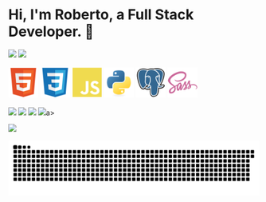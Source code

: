 <H1>Hi, I'm Roberto, a Full Stack Developer. 👋</H1>

<div>
	<img height="180em" src="https://github-readme-stats.vercel.app/api?username=robertofmarins&theme=midnight-purple">
	<img height="180em" src="https://github-readme-stats.vercel.app/api/top-langs/?username=robertofmarins&theme=midnight-purple&layout=compact&langs_count=10"/>
</div> 
<br>
<div>
	<img alt="HTML5" width="60" src="https://raw.githubusercontent.com/devicons/devicon/master/icons/html5/html5-original.svg">
	<img alt="CSS3" width="60" src="https://raw.githubusercontent.com/devicons/devicon/master/icons/css3/css3-original.svg">
	<img alt="javascript" width="60" src="https://raw.githubusercontent.com/devicons/devicon/master/icons/javascript/javascript-plain.svg">
	<img alt="python" width="60" src="https://github.com/devicons/devicon/blob/master/icons/python/python-original.svg">
	<img alt="postgresql" width="60" src="https://github.com/devicons/devicon/blob/master/icons/postgresql/postgresql-original.svg">
	<img alt="postgresql" width="60" src="https://github.com/devicons/devicon/blob/master/icons/sass/sass-original.svg">
</div>
<br>
<div> 
	<a href="https://instagram.com/betorfm" rel="external" target="_blank"><img src="https://img.shields.io/badge/-Instagram-%23E4405F?style=for-the-badge&logo=instagram&logoColor=white" target="_blank"></a>
  	<a href = "mailto:betorfm88@gmail.com" target="_blank"><img src="https://img.shields.io/badge/-Gmail-%23333?style=for-the-badge&logo=gmail&logoColor=white" target="_blank"></a>
 	<a href="https://www.linkedin.com/in/betorfm/?originalSubdomain=br" target="_blank"><img src="https://img.shields.io/badge/-LinkedIn-%230077B5?style=for-the-badge&logo=linkedin&logoColor=white"></a>
	<a href="https://www.linkedin.com/in/betorfm/?originalSubdomain=br" target="_blank"><img src="https://img.shields.io/badge/X-%23000000.svg?style=for-the-badge&logo=X&logoColor=white"></a>a>

<a href="https://www.linkedin.com/in/betorfm/?originalSubdomain=br" target="_blank"><img src="https://img.shields.io/badge/linkedin-%230077B5.svg?style=for-the-badge&logo=linkedin&logoColor=white"></a>
</div>

<picture align="center">
  <source media="(prefers-color-scheme: dark)" srcset="https://raw.githubusercontent.com/robertomarins/robertomarins/output/github-contribution-grid-snake-dark.svg">
  <source media="(prefers-color-scheme: light)" srcset="https://raw.githubusercontent.com/robertomarins/robertomarins/output/github-contribution-grid-snake-dark.svg">
  <img align="center" alt="github contribution grid snake animation" src="https://raw.githubusercontent.com/robertomarins/robertomarins/output/github-contribution-grid-snake.svg">
</picture>



<!--

 <img align="center" alt="Rafa-Ts" height="30" width="40" src="https://raw.githubusercontent.com/devicons/devicon/master/icons/typescript/typescript-plain.svg">

  <img align="center" alt="Rafa-React" height="30" width="40" src="https://raw.githubusercontent.com/devicons/devicon/master/icons/react/react-original.svg">
<img align="center" alt="Rafa-Python" height="30" width="40" src="https://raw.githubusercontent.com/devicons/devicon/master/icons/python/python-original.svg">
  <img align="center" alt="Rafa-Csharp" height="30" width="40" src="https://raw.githubusercontent.com/devicons/devicon/master/icons/csharp/csharp-original.svg">
- 🔭 I’m currently working on ...
- 🌱 I’m currently learning ...
- 👯 I’m looking to collaborate on ...
- 🤔 I’m looking for help with ...
- 💬 Ask me about ...
- 📫 How to reach me: ...
- 😄 Pronouns: ...
- ⚡ Fun fact: ...
	<a href="https://www.twitch.tv/rafaballerinii" target="_blank"><img src="https://img.shields.io/badge/Twitch-9146FF?style=for-the-badge&logo=twitch&logoColor=white" target="_blank"></a>
<a href="https://www.youtube.com/channel/UC_-uuuZbY0AAt9CViNzvc-Q" target="_blank"><img src="https://img.shields.io/badge/YouTube-FF0000?style=for-the-badge&logo=youtube&logoColor=white" target="_blank"></a>
-->
